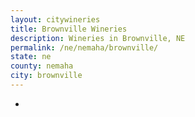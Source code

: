 ```yaml
---
layout: citywineries
title: Brownville Wineries
description: Wineries in Brownville, NE
permalink: /ne/nemaha/brownville/
state: ne
county: nemaha
city: brownville
---
```

-
